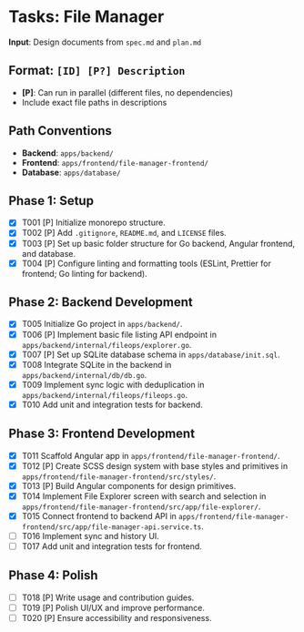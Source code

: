 # Tasks: File Manager

**Input**: Design documents from `spec.md` and `plan.md`

## Format: `[ID] [P?] Description`
- **[P]**: Can run in parallel (different files, no dependencies)
- Include exact file paths in descriptions

## Path Conventions
- **Backend**: `apps/backend/`
- **Frontend**: `apps/frontend/file-manager-frontend/`
- **Database**: `apps/database/`

## Phase 1: Setup
- [x] T001 [P] Initialize monorepo structure.
- [x] T002 [P] Add `.gitignore`, `README.md`, and `LICENSE` files.
- [x] T003 [P] Set up basic folder structure for Go backend, Angular frontend, and database.
- [x] T004 [P] Configure linting and formatting tools (ESLint, Prettier for frontend; Go linting for backend).

## Phase 2: Backend Development
- [x] T005 Initialize Go project in `apps/backend/`.
- [x] T006 [P] Implement basic file listing API endpoint in `apps/backend/internal/fileops/explorer.go`.
- [x] T007 [P] Set up SQLite database schema in `apps/database/init.sql`.
- [x] T008 Integrate SQLite in the backend in `apps/backend/internal/db/db.go`.
- [x] T009 Implement sync logic with deduplication in `apps/backend/internal/fileops/fileops.go`.
- [x] T010 Add unit and integration tests for backend.

## Phase 3: Frontend Development
- [x] T011 Scaffold Angular app in `apps/frontend/file-manager-frontend/`.
- [x] T012 [P] Create SCSS design system with base styles and primitives in `apps/frontend/file-manager-frontend/src/styles/`.
- [x] T013 [P] Build Angular components for design primitives.
- [x] T014 Implement File Explorer screen with search and selection in `apps/frontend/file-manager-frontend/src/app/file-explorer/`.
- [x] T015 Connect frontend to backend API in `apps/frontend/file-manager-frontend/src/app/file-manager-api.service.ts`.
- [ ] T016 Implement sync and history UI.
- [ ] T017 Add unit and integration tests for frontend.

## Phase 4: Polish
- [ ] T018 [P] Write usage and contribution guides.
- [ ] T019 [P] Polish UI/UX and improve performance.
- [ ] T020 [P] Ensure accessibility and responsiveness.
